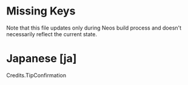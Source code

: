 # Missing Keys
Note that this file updates only during Neos build process and doesn't necessarily reflect the current state.

# Japanese [ja]
Credits.TipConfirmation  


